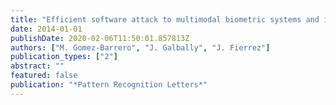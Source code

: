 ```yaml
---
title: "Efficient software attack to multimodal biometric systems and its application to face and iris fusion"
date: 2014-01-01
publishDate: 2020-02-06T11:50:01.857813Z
authors: ["M. Gomez-Barrero", "J. Galbally", "J. Fierrez"]
publication_types: ["2"]
abstract: ""
featured: false
publication: "*Pattern Recognition Letters*"
---
```


